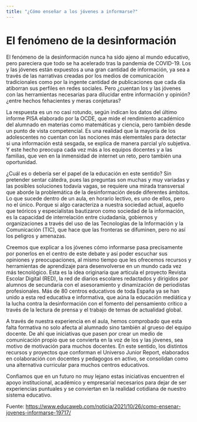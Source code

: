 ```yaml
---
title: "¿Cómo enseñar a los jóvenes a informarse?"
---
```


# El fenómeno de la desinformación

El fenómeno de la desinformación nunca ha sido ajeno al mundo educativo, pero pareciera que todo se ha acelerado tras la pandemia de COVID-19. Los y las jóvenes están expuestos a una gran cantidad de información, ya sea a través de las narrativas creadas por los medios de comunicación tradicionales como por la ingente cantidad de publicaciones que cada día atiborran sus perfiles en redes sociales. Pero ¿cuentan los y las jóvenes con las herramientas necesarias para dilucidar entre información y opinión? ¿entre hechos fehacientes y meras conjeturas?
 
La respuesta es un no casi rotundo, según indican los datos del último informe PISA elaborado por la OCDE, que mide el rendimiento académico del alumnado en materias como matemáticas y ciencia, pero también desde un punto de vista competencial. Es una realidad que la mayoría de los adolescentes no cuentan con las nociones más elementales para detectar si una información está sesgada, se explica de manera parcial y/o subjetiva. Y este hecho preocupa cada vez más a los equipos docentes y a las familias, que ven en la inmensidad de internet un reto, pero también una oportunidad.

¿Cuál es o debería ser el papel de la educación en este sentido? Sin pretender sentar cátedra, pues las preguntas son muchas y muy variadas y las posibles soluciones todavía vagas, se requiere una mirada transversal que aborde la problemática de la desinformación desde diferentes ámbitos. Lo que sucede dentro de un aula, en horario lectivo, es uno de ellos, pero no el único. Porque si algo caracteriza a nuestra sociedad actual, aquello que teóricos y especialistas bautizaron como sociedad de la información, es la capacidad de interrelación entre ciudadanía, gobiernos y organizaciones a través del uso de las Tecnologías de la Información y la Comunicación (TIC), que hace que las fronteras se difuminen, pero no así los peligros y amenazas. 
 
Creemos que explicar a los jóvenes cómo informarse pasa precisamente por ponerlos en el centro de este debate y así poder escuchar sus opiniones y preocupaciones, al mismo tiempo que les ofrecemos recursos y herramientas de aprendizaje para desenvolverse en un mundo cada vez más tecnológico. Esta es la idea originaria que articula el proyecto Revista Escolar Digital (RED), la red de diarios escolares redactados y dirigidos por alumnos de secundaria con el asesoramiento y dinamización de periodistas profesionales. Más de 80 centros educativos de toda España ya se han unido a esta red educativa e informativa, que aúna la educación mediática y la lucha contra la desinformación con el fomento del pensamiento crítico a través de la lectura de prensa y el trabajo de temas de actualidad global.
 
A través de nuestra experiencia en el aula, hemos comprobado que esta falta formativa no solo afecta al alumnado sino también al grueso del equipo docente. De ahí que iniciativas que pasen por crear un medio de comunicación propio que se convierta en la voz de los y las jóvenes, sea motivo de motivación para muchos docentes. En este sentido, los distintos recursos y proyectos que conforman el Universo Junior Report, elaborados en colaboración con docentes y pedagogos en activo, se consolidan como una alternativa curricular para muchos centros educativos.
 
Confiamos que en un futuro no muy lejano estas iniciativas encuentren el apoyo institucional, académico y empresarial necesarios para dejar de ser experiencias puntuales y se conviertan en la realidad cotidiana de nuestro sistema educativo.

Fuente: https://www.educaweb.com/noticia/2021/10/26/como-ensenar-jovenes-informarse-19717/